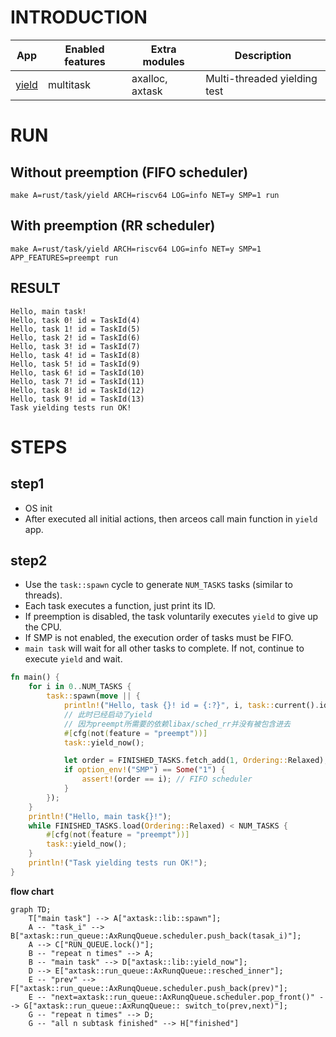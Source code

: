 # INTRODUCTION
| App | Enabled features | Extra modules | Description |
|-|-|-|-|
| [yield](../rust/task/yield/) | multitask | axalloc, axtask | Multi-threaded yielding test |

# RUN

## Without preemption (FIFO scheduler)

```shell
make A=rust/task/yield ARCH=riscv64 LOG=info NET=y SMP=1 run
```

## With preemption (RR scheduler)

```shell
make A=rust/task/yield ARCH=riscv64 LOG=info NET=y SMP=1 APP_FEATURES=preempt run
```

## RESULT

```
Hello, main task!
Hello, task 0! id = TaskId(4)
Hello, task 1! id = TaskId(5)
Hello, task 2! id = TaskId(6)
Hello, task 3! id = TaskId(7)
Hello, task 4! id = TaskId(8)
Hello, task 5! id = TaskId(9)
Hello, task 6! id = TaskId(10)
Hello, task 7! id = TaskId(11)
Hello, task 8! id = TaskId(12)
Hello, task 9! id = TaskId(13)
Task yielding tests run OK!
```

# STEPS

## step1

* OS init
* After executed all initial actions, then arceos call main function in `yield` app.

## step2

* Use the `task::spawn` cycle to generate `NUM_TASKS` tasks (similar to threads).
* Each task executes a function, just print its ID.
* If preemption is disabled, the task voluntarily executes `yield` to give up the CPU.
* If SMP is not enabled, the execution order of tasks must be FIFO.
* `main task` will wait for all other tasks to complete. If not, continue to execute `yield` and wait.

```rust
fn main() {
    for i in 0..NUM_TASKS {
        task::spawn(move || {
            println!("Hello, task {}! id = {:?}", i, task::current().id());
            // 此时已经启动了yield
            // 因为preempt所需要的依赖libax/sched_rr并没有被包含进去
            #[cfg(not(feature = "preempt"))]
            task::yield_now();

            let order = FINISHED_TASKS.fetch_add(1, Ordering::Relaxed);
            if option_env!("SMP") == Some("1") {
                assert!(order == i); // FIFO scheduler
            }
        });
    }
    println!("Hello, main task{}!");
    while FINISHED_TASKS.load(Ordering::Relaxed) < NUM_TASKS {
        #[cfg(not(feature = "preempt"))]
        task::yield_now();
    }
    println!("Task yielding tests run OK!");
}
```

**flow chart**

```mermaid
graph TD;
    T["main task"] --> A["axtask::lib::spawn"];
    A -- "task_i" --> B["axtask::run_queue::AxRunqQueue.scheduler.push_back(tasak_i)"];
    A --> C["RUN_QUEUE.lock()"];
    B -- "repeat n times" --> A;
    B -- "main task" --> D["axtask::lib::yield_now"];
    D --> E["axtask::run_queue::AxRunqQueue::resched_inner"];
    E -- "prev" --> F["axtask::run_queue::AxRunqQueue.scheduler.push_back(prev)"];
    E -- "next=axtask::run_queue::AxRunqQueue.scheduler.pop_front()" --> G["axtask::run_queue::AxRunqQueue:: switch_to(prev,next)"];
    G -- "repeat n times" --> D;
    G -- "all n subtask finished" --> H["finished"]
```
